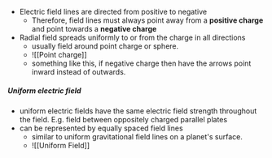 - Electric field lines are directed from positive to negative 
	- Therefore, field lines must always point away from a **positive charge** and point towards a **negative charge**
- Radial field spreads uniformly to or from the charge in all directions
	- usually field around point charge or sphere. 
	- ![[Point charge]]
	- something like this, if negative charge then have the arrows point inward instead of outwards.

##### Uniform electric field
- uniform electric fields have the same electric field strength throughout the field. E.g. field between oppositely charged parallel plates
- can be represented by equally spaced field lines
	- similar to uniform gravitational field lines on a planet's surface.
	- ![[Uniform Field]]